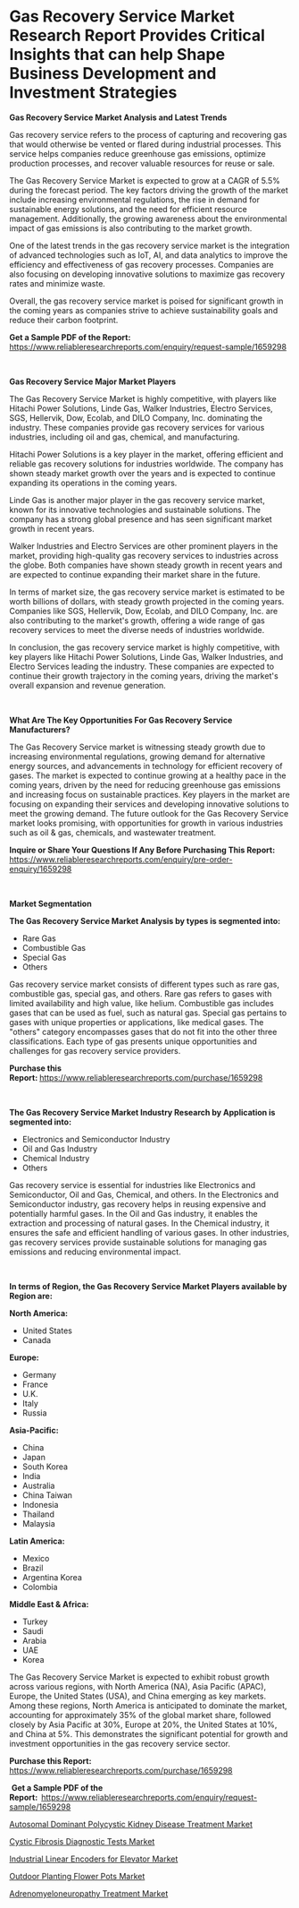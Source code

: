 <p><h1>Gas Recovery Service Market Research Report Provides Critical Insights that can help Shape Business Development and Investment Strategies</h1></p><p><strong>Gas Recovery Service Market Analysis and Latest Trends</strong></p>
<p><p>Gas recovery service refers to the process of capturing and recovering gas that would otherwise be vented or flared during industrial processes. This service helps companies reduce greenhouse gas emissions, optimize production processes, and recover valuable resources for reuse or sale.</p><p>The Gas Recovery Service Market is expected to grow at a CAGR of 5.5% during the forecast period. The key factors driving the growth of the market include increasing environmental regulations, the rise in demand for sustainable energy solutions, and the need for efficient resource management. Additionally, the growing awareness about the environmental impact of gas emissions is also contributing to the market growth.</p><p>One of the latest trends in the gas recovery service market is the integration of advanced technologies such as IoT, AI, and data analytics to improve the efficiency and effectiveness of gas recovery processes. Companies are also focusing on developing innovative solutions to maximize gas recovery rates and minimize waste.</p><p>Overall, the gas recovery service market is poised for significant growth in the coming years as companies strive to achieve sustainability goals and reduce their carbon footprint.</p></p>
<p><strong>Get a Sample PDF of the Report:&nbsp;</strong> <a href="https://www.reliableresearchreports.com/enquiry/request-sample/1659298">https://www.reliableresearchreports.com/enquiry/request-sample/1659298</a></p>
<p>&nbsp;</p>
<p><strong>Gas Recovery Service Major Market Players</strong></p>
<p><p>The Gas Recovery Service Market is highly competitive, with players like Hitachi Power Solutions, Linde Gas, Walker Industries, Electro Services, SGS, Hellervik, Dow, Ecolab, and DILO Company, Inc. dominating the industry. These companies provide gas recovery services for various industries, including oil and gas, chemical, and manufacturing.</p><p>Hitachi Power Solutions is a key player in the market, offering efficient and reliable gas recovery solutions for industries worldwide. The company has shown steady market growth over the years and is expected to continue expanding its operations in the coming years.</p><p>Linde Gas is another major player in the gas recovery service market, known for its innovative technologies and sustainable solutions. The company has a strong global presence and has seen significant market growth in recent years.</p><p>Walker Industries and Electro Services are other prominent players in the market, providing high-quality gas recovery services to industries across the globe. Both companies have shown steady growth in recent years and are expected to continue expanding their market share in the future.</p><p>In terms of market size, the gas recovery service market is estimated to be worth billions of dollars, with steady growth projected in the coming years. Companies like SGS, Hellervik, Dow, Ecolab, and DILO Company, Inc. are also contributing to the market's growth, offering a wide range of gas recovery services to meet the diverse needs of industries worldwide.</p><p>In conclusion, the gas recovery service market is highly competitive, with key players like Hitachi Power Solutions, Linde Gas, Walker Industries, and Electro Services leading the industry. These companies are expected to continue their growth trajectory in the coming years, driving the market's overall expansion and revenue generation.</p></p>
<p>&nbsp;</p>
<p><strong>What Are The Key Opportunities For Gas Recovery Service Manufacturers?</strong></p>
<p><p>The Gas Recovery Service market is witnessing steady growth due to increasing environmental regulations, growing demand for alternative energy sources, and advancements in technology for efficient recovery of gases. The market is expected to continue growing at a healthy pace in the coming years, driven by the need for reducing greenhouse gas emissions and increasing focus on sustainable practices. Key players in the market are focusing on expanding their services and developing innovative solutions to meet the growing demand. The future outlook for the Gas Recovery Service market looks promising, with opportunities for growth in various industries such as oil & gas, chemicals, and wastewater treatment.</p></p>
<p><strong>Inquire or Share Your Questions If Any Before Purchasing This Report:</strong> <a href="https://www.reliableresearchreports.com/enquiry/pre-order-enquiry/1659298">https://www.reliableresearchreports.com/enquiry/pre-order-enquiry/1659298</a></p>
<p>&nbsp;</p>
<p><strong>Market Segmentation</strong></p>
<p><strong>The Gas Recovery Service Market Analysis by types is segmented into:</strong></p>
<p><ul><li>Rare Gas</li><li>Combustible Gas</li><li>Special Gas</li><li>Others</li></ul></p>
<p><p>Gas recovery service market consists of different types such as rare gas, combustible gas, special gas, and others. Rare gas refers to gases with limited availability and high value, like helium. Combustible gas includes gases that can be used as fuel, such as natural gas. Special gas pertains to gases with unique properties or applications, like medical gases. The "others" category encompasses gases that do not fit into the other three classifications. Each type of gas presents unique opportunities and challenges for gas recovery service providers.</p></p>
<p><strong>Purchase this Report:&nbsp;</strong><a href="https://www.reliableresearchreports.com/purchase/1659298">https://www.reliableresearchreports.com/purchase/1659298</a></p>
<p>&nbsp;</p>
<p><strong>The Gas Recovery Service Market Industry Research by Application is segmented into:</strong></p>
<p><ul><li>Electronics and Semiconductor Industry</li><li>Oil and Gas Industry</li><li>Chemical Industry</li><li>Others</li></ul></p>
<p><p>Gas recovery service is essential for industries like Electronics and Semiconductor, Oil and Gas, Chemical, and others. In the Electronics and Semiconductor industry, gas recovery helps in reusing expensive and potentially harmful gases. In the Oil and Gas industry, it enables the extraction and processing of natural gases. In the Chemical industry, it ensures the safe and efficient handling of various gases. In other industries, gas recovery services provide sustainable solutions for managing gas emissions and reducing environmental impact.</p></p>
<p>&nbsp;</p>
<p><strong>In terms of Region, the Gas Recovery Service Market Players available by Region are:</strong></p>
<p>
    <p> <strong> North America: </strong>
        <ul>
            <li>United States</li>
            <li>Canada</li>
        </ul>
        </p> 
    <p> <strong> Europe: </strong>
        <ul>
            <li>Germany</li>
            <li>France</li>
            <li>U.K.</li>
            <li>Italy</li>
            <li>Russia</li>
        </ul>
        </p> 
    <p> <strong> Asia-Pacific: </strong>
        <ul>
            <li>China</li>
            <li>Japan</li>
            <li>South Korea</li>
            <li>India</li>
            <li>Australia</li>
            <li>China Taiwan</li>
            <li>Indonesia</li>
            <li>Thailand</li>
            <li>Malaysia</li>
        </ul>
        </p> 
    <p> <strong> Latin America: </strong>
        <ul>
            <li>Mexico</li>
            <li>Brazil</li>
            <li>Argentina Korea</li>
            <li>Colombia</li>
        </ul>
        </p> 
    <p> <strong> Middle East & Africa: </strong>
        <ul>
            <li>Turkey</li>
            <li>Saudi</li>
            <li>Arabia</li>
            <li>UAE</li>
            <li>Korea</li>
        </ul>
    </p>
    </p>
<p><p>The Gas Recovery Service Market is expected to exhibit robust growth across various regions, with North America (NA), Asia Pacific (APAC), Europe, the United States (USA), and China emerging as key markets. Among these regions, North America is anticipated to dominate the market, accounting for approximately 35% of the global market share, followed closely by Asia Pacific at 30%, Europe at 20%, the United States at 10%, and China at 5%. This demonstrates the significant potential for growth and investment opportunities in the gas recovery service sector.</p></p>
<p><strong>Purchase this Report: </strong><a href="https://www.reliableresearchreports.com/purchase/1659298">https://www.reliableresearchreports.com/purchase/1659298</a></p>
<p>&nbsp;<strong>Get a Sample PDF of the Report:&nbsp;&nbsp;</strong><a href="https://www.reliableresearchreports.com/enquiry/request-sample/1659298">https://www.reliableresearchreports.com/enquiry/request-sample/1659298</a></p>
<p><strong></strong></p>
<p><p><a href="https://medium.com/@dorothybrooks53/autosomal-dominant-polycystic-kidney-disease-treatment-market-exploring-market-share-market-dd7a4a07632e">Autosomal Dominant Polycystic Kidney Disease Treatment Market</a></p><p><a href="https://medium.com/@dorisstephens14/cystic-fibrosis-diagnostic-tests-market-insights-into-market-cagr-market-trends-and-growth-d9cf7a368f63">Cystic Fibrosis Diagnostic Tests Market</a></p><p><a href="https://github.com/jodemen/Market-Research-Report-List-1/blob/main/industrial-linear-encoders-for-elevator-market.md">Industrial Linear Encoders for Elevator Market</a></p><p><a href="https://github.com/jj19131/Market-Research-Report-List-1/blob/main/outdoor-planting-flower-pots-market.md">Outdoor Planting Flower Pots Market</a></p><p><a href="https://medium.com/@dorisstephens14/adrenomyeloneuropathy-treatment-market-exploring-market-share-market-trends-and-future-growth-5e0b29e791b8">Adrenomyeloneuropathy Treatment Market</a></p></p>